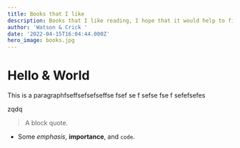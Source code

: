 ```yaml
---
title: Books that I like
description: Books that I like reading, I hope that it would help to find inspiration for your next reading.
author: 'Watson & Crick '
date: '2022-04-15T16:04:44.000Z'
hero_image: books.jpg
---
```


# Hello & World

This is a paragraphfseffsefsefseffse
fsef
se
f
sefse
fse
f
sefefsefes

zqdq

> A block quote.

* Some _emphasis_, **importance**, and `code`.
